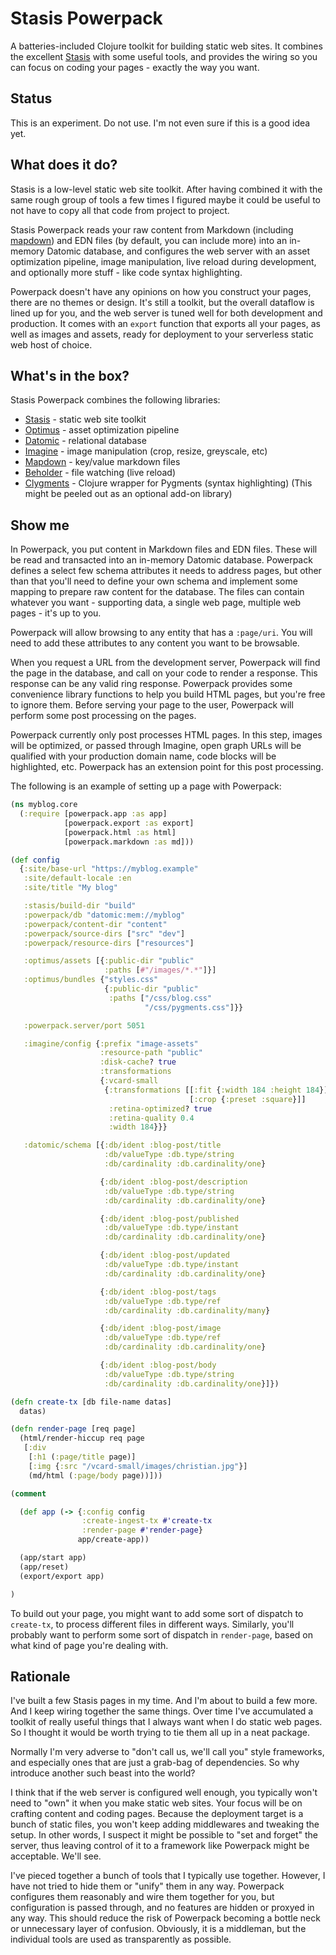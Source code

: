 # Stasis Powerpack

A batteries-included Clojure toolkit for building static web sites. It combines
the excellent [Stasis](https://github.com/magnars/stasis) with some useful
tools, and provides the wiring so you can focus on coding your pages - exactly
the way you want.

## Status

This is an experiment. Do not use. I'm not even sure if this is a good idea yet.

## What does it do?

Stasis is a low-level static web site toolkit. After having combined it with the
same rough group of tools a few times I figured maybe it could be useful to not
have to copy all that code from project to project.

Stasis Powerpack reads your raw content from Markdown (including
[mapdown](https://github.com/magnars/mapdown)) and EDN files (by default, you
can include more) into an in-memory Datomic database, and configures the web
server with an asset optimization pipeline, image manipulation, live reload
during development, and optionally more stuff - like code syntax highlighting.

Powerpack doesn't have any opinions on how you construct your pages, there are
no themes or design. It's still a toolkit, but the overall dataflow is lined up
for you, and the web server is tuned well for both development and production.
It comes with an `export` function that exports all your pages, as well as
images and assets, ready for deployment to your serverless static web host of
choice.

## What's in the box?

Stasis Powerpack combines the following libraries:

- [Stasis](https://github.com/magnars/stasis) - static web site toolkit
- [Optimus](https://github.com/magnars/optimus) - asset optimization pipeline
- [Datomic](https://datomic.com) - relational database
- [Imagine](https://github.com/cjohansen/imagine) - image manipulation (crop,
  resize, greyscale, etc)
- [Mapdown](https://github.com/magnars/mapdown) - key/value markdown files
- [Beholder](https://github.com/nextjournal/beholder) - file watching (live
  reload)
- [Clygments](https://github.com/bfontaine/clygments) - Clojure wrapper for
  Pygments (syntax highlighting) (This might be peeled out as an optional add-on
  library)

## Show me

In Powerpack, you put content in Markdown files and EDN files. These will be
read and transacted into an in-memory Datomic database. Powerpack defines a
select few schema attributes it needs to address pages, but other than that
you'll need to define your own schema and implement some mapping to prepare raw
content for the database. The files can contain whatever you want - supporting
data, a single web page, multiple web pages - it's up to you.

Powerpack will allow browsing to any entity that has a `:page/uri`. You will
need to add these attributes to any content you want to be browsable.

When you request a URL from the development server, Powerpack will find the page
in the database, and call on your code to render a response. This response can
be any valid ring response. Powerpack provides some convenience library
functions to help you build HTML pages, but you're free to ignore them. Before
serving your page to the user, Powerpack will perform some post processing on
the pages.

Powerpack currently only post processes HTML pages. In this step, images will be
optimized, or passed through Imagine, open graph URLs will be qualified with
your production domain name, code blocks will be highlighted, etc. Powerpack has
an extension point for this post processing.

The following is an example of setting up a page with Powerpack:

```clj
(ns myblog.core
  (:require [powerpack.app :as app]
            [powerpack.export :as export]
            [powerpack.html :as html]
            [powerpack.markdown :as md]))

(def config
  {:site/base-url "https://myblog.example"
   :site/default-locale :en
   :site/title "My blog"

   :stasis/build-dir "build"
   :powerpack/db "datomic:mem://myblog"
   :powerpack/content-dir "content"
   :powerpack/source-dirs ["src" "dev"]
   :powerpack/resource-dirs ["resources"]

   :optimus/assets [{:public-dir "public"
                     :paths [#"/images/*.*"]}]
   :optimus/bundles {"styles.css"
                     {:public-dir "public"
                      :paths ["/css/blog.css"
                              "/css/pygments.css"]}}

   :powerpack.server/port 5051

   :imagine/config {:prefix "image-assets"
                    :resource-path "public"
                    :disk-cache? true
                    :transformations
                    {:vcard-small
                     {:transformations [[:fit {:width 184 :height 184}]
                                        [:crop {:preset :square}]]
                      :retina-optimized? true
                      :retina-quality 0.4
                      :width 184}}}

   :datomic/schema [{:db/ident :blog-post/title
                     :db/valueType :db.type/string
                     :db/cardinality :db.cardinality/one}

                    {:db/ident :blog-post/description
                     :db/valueType :db.type/string
                     :db/cardinality :db.cardinality/one}

                    {:db/ident :blog-post/published
                     :db/valueType :db.type/instant
                     :db/cardinality :db.cardinality/one}

                    {:db/ident :blog-post/updated
                     :db/valueType :db.type/instant
                     :db/cardinality :db.cardinality/one}

                    {:db/ident :blog-post/tags
                     :db/valueType :db.type/ref
                     :db/cardinality :db.cardinality/many}

                    {:db/ident :blog-post/image
                     :db/valueType :db.type/ref
                     :db/cardinality :db.cardinality/one}

                    {:db/ident :blog-post/body
                     :db/valueType :db.type/string
                     :db/cardinality :db.cardinality/one}]})

(defn create-tx [db file-name datas]
  datas)

(defn render-page [req page]
  (html/render-hiccup req page
   [:div
    [:h1 (:page/title page)]
    [:img {:src "/vcard-small/images/christian.jpg"}]
    (md/html (:page/body page))]))

(comment

  (def app (-> {:config config
                :create-ingest-tx #'create-tx
                :render-page #'render-page}
               app/create-app))

  (app/start app)
  (app/reset)
  (export/export app)

)
```

To build out your page, you might want to add some sort of dispatch to
`create-tx`, to process different files in different ways. Similarly, you'll
probably want to perform some sort of dispatch in `render-page`, based on what
kind of page you're dealing with.

## Rationale

I've built a few Stasis pages in my time. And I'm about to build a few more. And
I keep wiring together the same things. Over time I've accumulated a toolkit of
really useful things that I always want when I do static web pages. So I thought
it would be worth trying to tie them all up in a neat package.

Normally I'm very adverse to "don't call us, we'll call you" style frameworks,
and especially ones that are just a grab-bag of dependencies. So why introduce
another such beast into the world?

I think that if the web server is configured well enough, you typically won't
need to "own" it when you make static web sites. Your focus will be on crafting
content and coding pages. Because the deployment target is a bunch of static
files, you won't keep adding middlewares and tweaking the setup. In other words,
I suspect it might be possible to "set and forget" the server, thus leaving
control of it to a framework like Powerpack might be acceptable. We'll see.

I've pieced together a bunch of tools that I typically use together. However, I
have not tried to hide them or "unify" them in any way. Powerpack configures
them reasonably and wire them together for you, but configuration is passed
through, and no features are hidden or proxyed in any way. This should reduce
the risk of Powerpack becoming a bottle neck or unnecessary layer of confusion.
Obviously, it is a middleman, but the individual tools are used as transparently
as possible.
